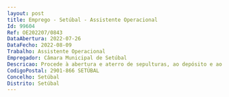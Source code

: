 ```yaml
--- 
layout: post
title: Emprego - Setúbal - Assistente Operacional
Id: 99604
Ref: OE202207/0843
DataAbertura: 2022-07-26
DataFecho: 2022-08-09
Trabalho: Assistente Operacional
Empregador: Câmara Municipal de Setúbal
Descricao: Procede à abertura e aterro de sepulturas, ao depósito e ao levantamento dos restos mortais  cuida do setor do cemitério que lhe está distribuído.
CodigoPostal: 2901-866 SETÚBAL
Concelho: Setúbal
Distrito: Setúbal
--- 
```

